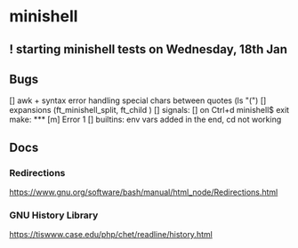 # minishell

## ! starting minishell tests on Wednesday, 18th Jan 

## Bugs
[] awk + syntax error handling special chars between quotes (ls "(")
[] expansions (ft_minishell_split, ft_child )
[] signals:
[] on Ctrl+d
minishell$ 
exit
make: *** [m] Error 1
[] builtins: env vars added in the end, cd not working

## Docs
### Redirections
https://www.gnu.org/software/bash/manual/html_node/Redirections.html

### GNU History Library
https://tiswww.case.edu/php/chet/readline/history.html
